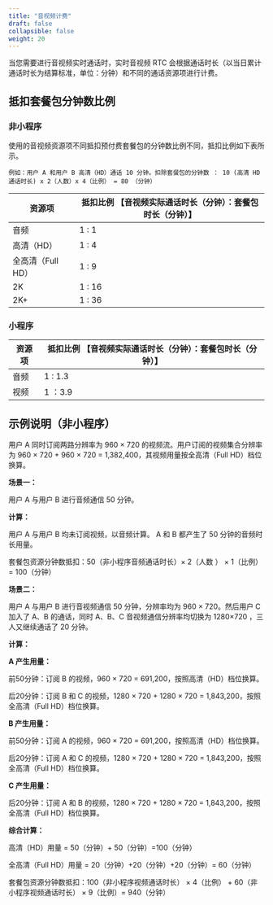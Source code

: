 ```yaml
---
title: "音视频计费"
draft: false
collapsible: false
weight: 20
---
```


当您需要进行音视频实时通话时，实时音视频 RTC 会根据通话时长（以当日累计通话时长为结算标准，单位：分钟）和不同的通话资源项进行计费。

## 抵扣套餐包分钟数比例

### 非小程序

使用的音视频资源项不同抵扣预付费套餐包的分钟数比例不同，抵扣比例如下表所示。

`例如：用户 A 和用户 B 高清（HD）通话 10 分钟。扣除套餐包的分钟数 ： 10 (高清 HD 通话时长) x 2（人数）x 4（比例） = 80 （分钟）`

| 资源项            | 抵扣比例 【音视频实际通话时长（分钟）：套餐包时长（分钟）】 |
| ----------------- | ----------------------------------------------------------- |
| 音频              | 1 : 1                                                       |
| 高清（HD）        | 1 : 4                                                       |
| 全高清（Full HD） | 1 : 9                                                       |
| 2K                | 1 : 16                                                      |
| 2K+               | 1 : 36                                                      |

### 小程序

| 资源项 | 抵扣比例 【音视频实际通话时长（分钟）：套餐包时长（分钟）】 |
| ------ | ----------------------------------------------------------- |
| 音频   | 1 : 1.3                                                     |
| 视频   | 1 ：3.9                                                     |

## 示例说明（非小程序）

用户 A 同时订阅两路分辨率为 960 × 720 的视频流。用户订阅的视频集合分辨率为 960 × 720 + 960 × 720 = 1,382,400，其视频用量按全高清（Full HD）档位换算。

**场景一：**

用户 A 与用户 B 进行音频通信 50 分钟。

**计算：**

用户 A 与用户 B 均未订阅视频，以音频计算。 A 和 B 都产生了 50 分钟的音频时长用量。

套餐包资源分钟数抵扣：50（非小程序音频通话时长）× 2（人数 ） × 1（比例） = 100（分钟）

**场景二：**

用户 A 与用户 B 进行音视频通信 50 分钟，分辨率均为 960 × 720。然后用户 C 加入了 A、B 的通话，同时 A、B、C 音视频通信分辨率均切换为 1280×720 ，三人又继续通话了 20 分钟。

**计算：**

**A 产生用量：**

前50分钟：订阅 B 的视频，960 × 720 = 691,200，按照高清（HD）档位换算。

后20分钟：订阅 B 和 C 的视频，1280 × 720 + 1280 × 720 = 1,843,200，按照全高清（Full HD）档位换算。

**B 产生用量：**

前50分钟：订阅 A 的视频，960 × 720 = 691,200，按照高清（HD）档位换算。

后20分钟：订阅 A 和 C 的视频，1280 × 720 + 1280 × 720 = 1,843,200，按照 全高清（Full HD）档位换算。

**C 产生用量：**

后20分钟：订阅 A 和 B 的视频，1280 × 720 + 1280 × 720 = 1,843,200，按照 全高清（Full HD）档位换算。

**综合计算：**

高清（HD）用量 = 50（分钟）+ 50（分钟）=100（分钟）

全高清（Full HD）用量 = 20（分钟）+20（分钟）+20（分钟）= 60（分钟）

套餐包资源分钟数抵扣：100（非小程序视频通话时长） × 4（比例） + 60（非小程序视频通话时长） × 9（比例）= 940（分钟）
